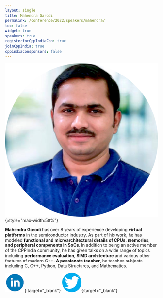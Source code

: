 ```yaml
---
layout: single
title: Mahendra Garodi
permalink: /conference/2022/speakers/mahendra/
toc: false
widget: true
speakers: true
registerforCppIndiaCon: true
joinCppIndia: true
cppindiaconsponsors: false
---
```

![Mahendra Garodi](/conference/2022/graphics/mahendra.png "Mahendra Garodi"){:style="max-width:50%"}

**Mahendra Garodi** has over 8 years of experience developing **virtual platforms** in the semiconductor industry. As part of his work, he has modeled **functional and microarchitectural details of CPUs, memories, and peripheral components in SoCs**. In addition to being an active member of the CPPIndia community, he has given talks on a wide range of topics including **performance evaluation, SIMD architecture** and various other features of modern C++. **A passionate teacher**, he teaches subjects including C, C++, Python, Data Structures, and Mathematics.

[![LinkedIn](/assets/images/linkedin.png "Mahendra Garodi")](https://www.linkedin.com/in/garodimahendra){:target="_blank"}
[![Twitter](/assets/images/twitter.png "Mahendra Garodi")](https://twitter.com/garodimahendra){:target="_blank"}
<pre>











































</pre>
